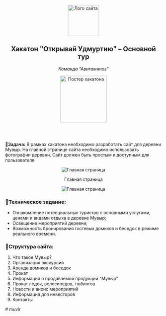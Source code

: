 
<p align="center">
    <img src="assets/img/logoround_transparent.png" width="100" alt="Лого сайта">
</p>
<h2 align="center">Хакатон "Открывай Удмуртию" – Основной тур</h2>
<p align="center"><i>Команда "Авитаминоз"</i></p>
<p align="center">
    <img src="https://sun9-62.userapi.com/impg/4N0RF-U0HTSTHXPDKOKCxvYUlqv2MvO5Fkwi7w/N1yiEhgghwc.jpg?size=1280x1280&quality=96&sign=c208d9a7f022088d81c506e6133e87f5&type=album" width="150" alt="Постер хакатона">
</p><br><br>

📌<b>Задача:</b> В рамках хакатона необходимо разработать сайт для деревни Мувыр. На
главной странице сайта необходимо использовать фотографии деревни. Сайт
должен быть простым и доступным для пользователя. 

<p align="center">
    <img src="assets/img/screen_gif.gif" alt="Главная страница">
</p>
<p align="center">
    Главная страница
</p>

<p align="center">
    <img src="assets/img/preview.png" alt="Главная страница">
</p>


<h3>📌Техническое задание:</h3>
<ul>
    <li>Ознакомление потенциальных туристов с основными услугами, ценами и видами отдыха в деревне Мувыр;</li>
    <li>Освещение мероприятий деревни;</li>
    <li>Возможность бронирования гостевых домиков и беседок в режиме реального времени. </li>
</ul>

<h3>📌Структура сайта:</h3>
<ol>
    <li>Что такое Мувыр?</li>
    <li>Организация экскурсий</li>
    <li>Аренда домиков и беседок</li>
    <li>Прокат</li>
    <li>Информация о продаваемой продукции "Мувыр"</li>
    <li>Прокат лодок, велосипедов, тюбингов</li>
    <li>Новости и анонс мероприятий</li>
    <li>Информация для инвесторов</li>
    <li>Контакты</li>
</ol># muvir

